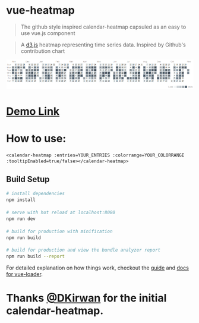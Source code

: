 # vue-heatmap

> The github style inspired calendar-heatmap capsuled as an easy to use vue.js component

> A [d3.js](https://d3js.org/) heatmap representing time series data. Inspired by Github's contribution chart

![Reusable D3.js Calendar Heatmap chart](https://raw.githubusercontent.com/DKirwan/calendar-heatmap/develop/example/thumbnail.png)

# [Demo Link](https://dominikangerer.com/projects/vuejs-heatmap/)

# How to use:

```
<calendar-heatmap :entries=YOUR_ENTRIES :colorrange=YOUR_COLORRANGE :tooltipEnabled=true/false></calendar-heatmap>
```

## Build Setup

``` bash
# install dependencies
npm install

# serve with hot reload at localhost:8080
npm run dev

# build for production with minification
npm run build

# build for production and view the bundle analyzer report
npm run build --report
```

For detailed explanation on how things work, checkout the [guide](http://vuejs-templates.github.io/webpack/) and [docs for vue-loader](http://vuejs.github.io/vue-loader).


# Thanks [@DKirwan](https://github.com/DKirwan) for the initial calendar-heatmap.
